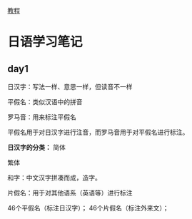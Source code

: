 [教程](https://www.bilibili.com/video/BV1vg411176y?p=2&vd_source=f0fc0819c519290af744b0a942a85c0e)

# 日语学习笔记

## day1

日汉字：写法一样、意思一样，但读音不一样

平假名：类似汉语中的拼音

罗马音：用来标注平假名

平假名用于对日汉字进行注音，而罗马音用于对平假名进行标注。

**日汉字的分类：**
简体

繁体

和字：中文汉字拼凑而成，造字。

片假名：用于对其他语系（英语等）进行标注

46个平假名（标注日汉字）；
46个片假名（标注外来文）；




